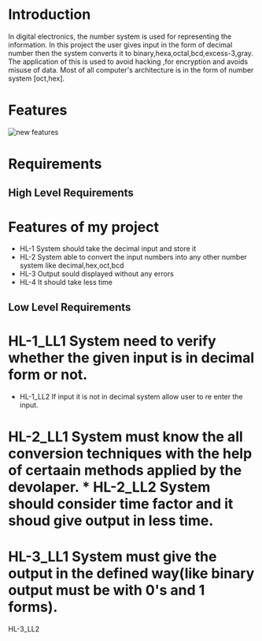 # Introduction 

In digital electronics, the number system is used for representing the information. In this project the user gives input in the form of decimal number then the system converts it to binary,hexa,octal,bcd,excess-3,gray. The application of this is used to avoid hacking ,for encryption and avoids misuse of data. Most of all computer's architecture is in the form of number system [oct,hex].

# Features

![new features](https://user-images.githubusercontent.com/46949062/152683888-2d83bd98-2ad2-4d2f-b51c-a00879660c49.jpg)






# Requirements


## High Level Requirements
  # Features of my project
  * HL-1 System should take the decimal input and store it
  * HL-2 System able to convert the input numbers into any other number system like decimal,hex,oct,bcd
  * HL-3 Output sould displayed without any errors
  * HL-4 It should take less time



## Low Level Requirements
# HL-1_LL1  System need to verify whether the given input is in decimal form or not.
 * HL-1_LL2  If input it is not in decimal system allow user to re enter the input.
       
# HL-2_LL1 System must know the all conversion techniques with the help of certaain methods applied by the devolaper.                                                              * HL-2_LL2 System should consider time factor and it shoud give output in less time.

# HL-3_LL1 System must give the output in the defined way(like binary output must be with 0's and 1 forms).
  HL-3_LL2


